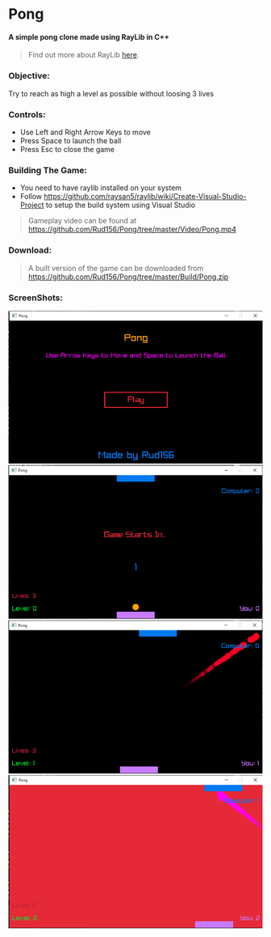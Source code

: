 # Pong
#### A simple pong clone made using RayLib in C++
> Find out more about RayLib [here](https://www.raylib.com/).

### Objective:
Try to reach as high a level as possible without loosing 3 lives

### Controls:
- Use Left and Right Arrow Keys to move
- Press Space to launch the ball
- Press Esc to close the game

### Building The Game:
- You need to have raylib installed on your system
- Follow https://github.com/raysan5/raylib/wiki/Create-Visual-Studio-Project to setup the build system using Visual Studio

> Gameplay video can be found at https://github.com/Rud156/Pong/tree/master/Video/Pong.mp4

### Download:
> A built version of the game can be downloaded from https://github.com/Rud156/Pong/tree/master/Build/Pong.zip

### ScreenShots:
![Main Screen](./Screenshots/Shot_1.png)
![Game Start](./Screenshots/Shot_2.png)
![Enemies](./Screenshots/Shot_3.png)
![Enemies and Explosions](./Screenshots/Shot_4.png)
